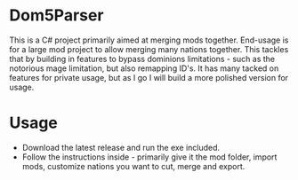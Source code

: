 # Dom5Parser

This is a C# project primarily aimed at merging mods together. End-usage is for a large mod project to allow merging many nations together.
This tackles that by building in features to bypass dominions limitations - such as the notorious mage limitation, but also remapping ID's.
It has many tacked on features for private usage, but as I go I will build a more polished version for usage.

# Usage
* Download the latest release and run the exe included.
* Follow the instructions inside - primarily give it the mod folder, import mods, customize nations you want to cut, merge and export.

